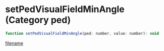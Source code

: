 # setPedVisualFieldMinAngle (Category ped)

```js
function setPedVisualFieldMinAngle(ped: number, value: number): void
```

[filename](setPedVisualFieldMinAngle_m.md ':include')